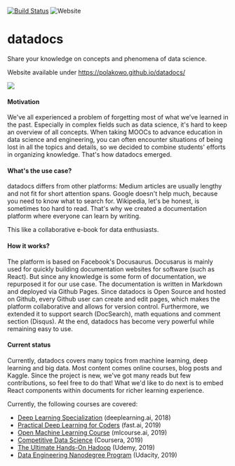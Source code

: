 [![Build Status](https://travis-ci.org/polakowo/datadocs.svg?branch=master)](https://travis-ci.org/polakowo/datadocs)
![Website](https://img.shields.io/website/https/polakowo.github.io/datadocs.svg)

# datadocs
Share your knowledge on concepts and phenomena of data science.

Website available under https://polakowo.github.io/datadocs/

<img src="https://github.com/polakowo/datadocs/blob/master/website/static/img/favicon.ico"/>

#### Motivation
We've all experienced a problem of forgetting most of what we’ve learned in the past. Especially in complex fields such as data science, it's hard to keep an overview of all concepts. When taking MOOCs to advance education in data science and engineering, you can often encounter situations of being lost in all the topics and details, so we decided to combine students' efforts in organizing knowledge. That's how datadocs emerged.

#### What's the use case?
datadocs differs from other platforms: Medium articles are usually lengthy and not fit for short attention spans. Google doesn't help much, because you need to know what to search for. Wikipedia, let's be honest, is sometimes too hard to read. That's why we created a documentation platform where everyone can learn by writing. 

This like a collaborative e-book for data enthusiasts.

#### How it works?
The platform is based on Facebook's Docusaurus. Docusarus is mainly used for quickly building documentation websites for software (such as React). But since any knowledge is some form of documentation, we repurposed it for our use case. The documentation is written in Markdown and deployed via Github Pages. Since datadocs is Open Source and hosted on Github, every Github user can create and edit pages, which makes the platform collaborative and allows for version control. Furthermore, we extended it to support search (DocSearch), math equations and comment section (Disqus). At the end, datadocs has become very powerful while remaining easy to use.

#### Current status
Currently, datadocs covers many topics from machine learning, deep learning and big data. Most content comes online courses, blog posts and Kaggle. Since the project is new, we've got many reads but few contributions, so feel free to do that! What we'd like to do next is to embed React components within documents for richer learning experience.

Currently, the following courses are covered:
- [Deep Learning Specialization](https://www.deeplearning.ai/deep-learning-specialization/) (deeplearning.ai, 2018)
- [Practical Deep Learning for Coders](https://course.fast.ai) (fast.ai, 2019)
- [Open Machine Learning Course](https://mlcourse.ai) (mlcourse.ai, 2019)
- [Competitive Data Science](https://www.coursera.org/learn/competitive-data-science) (Coursera, 2019)
- [The Ultimate Hands-On Hadoop](https://www.udemy.com/the-ultimate-hands-on-hadoop-tame-your-big-data/) (Udemy, 2019)
- [Data Engineering Nanodegree Program](https://eu.udacity.com/course/data-engineer-nanodegree--nd027) (Udacity, 2019)
